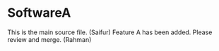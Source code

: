 # SoftwareA
This is the main source file. (Saifur)
Feature A has been added. Please review and merge. (Rahman)

